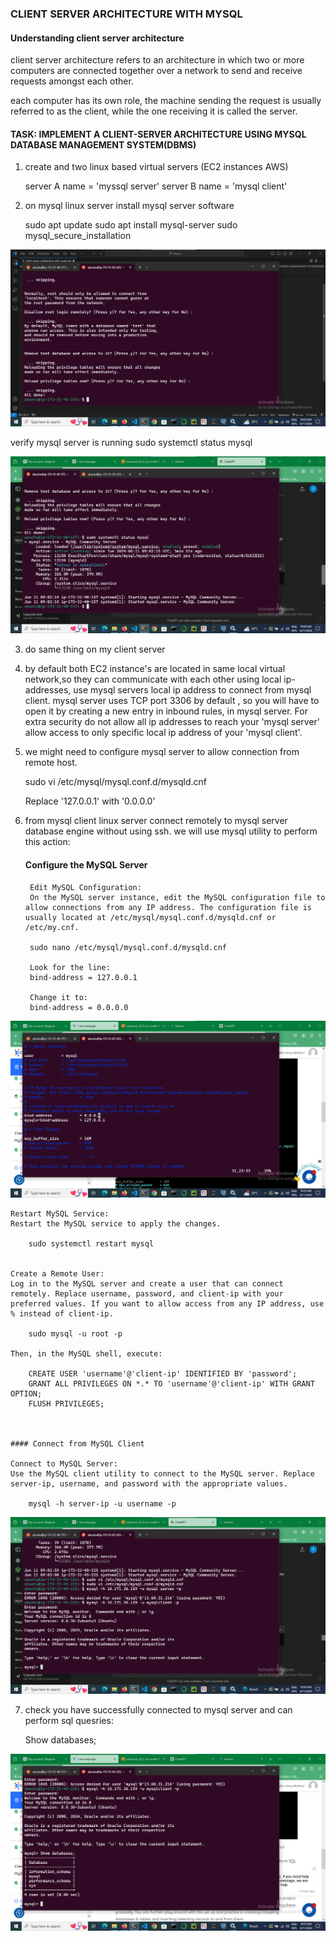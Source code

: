 ### CLIENT SERVER ARCHITECTURE WITH MYSQL

#### Understanding client server architecture

client server architecture refers to an architecture in which two or more computers are connected together
over a network to send and receive requests amongst each other.

each computer has its own role, the machine sending the request is usually referred to as the client, 
while the one receiving it is called the server.



#### TASK: IMPLEMENT A CLIENT-SERVER ARCHITECTURE USING MYSQL DATABASE MANAGEMENT SYSTEM(DBMS)

1) create and two linux based virtual servers (EC2 instances AWS)

    server A name = 'myssql server'
    server B name = 'mysql client'

2) on mysql linux server install mysql server software

    sudo apt update
    sudo apt install mysql-server
    sudo mysql_secure_installation

![mysql installation](https://github.com/techbeast911/client-server-architecture-mysql/blob/main/Img/Screenshot%202024-06-11%20100531.png)


verify mysql server is running
    sudo systemctl status mysql

![mysql server running](https://github.com/techbeast911/client-server-architecture-mysql/blob/main/Img/Screenshot%202024-06-11%20100621.png)





3) do same thing on my client server

4) by default both EC2 instance's are located in same local virtual network,so they can communicate with each other using local ip-addresses,
use mysql servers local ip address to connect from mysql client. mysql server uses TCP port 3306 by default , so you will have to open it by creating a new entry in inbound rules,
in mysql server. For extra security do not allow all ip addresses to reach your 'mysql server' allow access to only specific local ip address of your 'mysql client'.


5) we might need to configure mysql server to allow connection from remote host.

    sudo vi /etc/mysql/mysql.conf.d/mysqld.cnf

    Replace '127.0.0.1' with '0.0.0.0'



6) from mysql client linux server connect remotely to mysql server database engine without using ssh. we will use mysql utility to perform this action:

    #### Configure the MySQL Server

        Edit MySQL Configuration:
        On the MySQL server instance, edit the MySQL configuration file to allow connections from any IP address. The configuration file is usually located at /etc/mysql/mysql.conf.d/mysqld.cnf or /etc/my.cnf.

        sudo nano /etc/mysql/mysql.conf.d/mysqld.cnf

        Look for the line:
        bind-address = 127.0.0.1

        Change it to:
        bind-address = 0.0.0.0


![changing bind address](https://github.com/techbeast911/client-server-architecture-mysql/blob/main/Img/Screenshot%202024-06-11%20102917.png)



    Restart MySQL Service:
    Restart the MySQL service to apply the changes.

        sudo systemctl restart mysql


    Create a Remote User:
    Log in to the MySQL server and create a user that can connect remotely. Replace username, password, and client-ip with your preferred values. If you want to allow access from any IP address, use % instead of client-ip.

        sudo mysql -u root -p

    Then, in the MySQL shell, execute:

        CREATE USER 'username'@'client-ip' IDENTIFIED BY 'password';
        GRANT ALL PRIVILEGES ON *.* TO 'username'@'client-ip' WITH GRANT OPTION;
        FLUSH PRIVILEGES;



    #### Connect from MySQL Client

    Connect to MySQL Server:
    Use the MySQL client utility to connect to the MySQL server. Replace server-ip, username, and password with the appropriate values.

        mysql -h server-ip -u username -p

![mysql](https://github.com/techbeast911/client-server-architecture-mysql/blob/main/Img/Screenshot%202024-06-11%20105443.png)


7) check you have successfully connected to mysql server and can perform sql quesries:

    Show databases;

![show databases](https://github.com/techbeast911/client-server-architecture-mysql/blob/main/Img/Screenshot%202024-06-11%20105536.png)